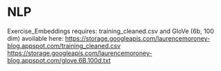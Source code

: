 # NLP
Exercise_Embeddings requires: training_cleaned.csv and GloVe (6b, 100 dim) avoilable here: 
https://storage.googleapis.com/laurencemoroney-blog.appspot.com/training_cleaned.csv
https://storage.googleapis.com/laurencemoroney-blog.appspot.com/glove.6B.100d.txt
